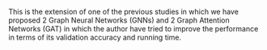 This is the extension of one of the previous studies in which we have proposed 2 Graph Neural Networks (GNNs) and 2 Graph Attention Networks (GAT) in which the author have tried to improve the performance in terms of its validation accuracy and running time.
